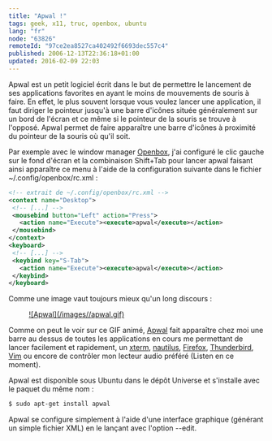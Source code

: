 ```yaml
---
title: "Apwal !"
tags: geek, x11, truc, openbox, ubuntu
lang: "fr"
node: "63826"
remoteId: "97ce2ea8527ca402492f6693dec557c4"
published: 2006-12-13T22:36:18+01:00
updated: 2016-02-09 22:03
---
```

 
Apwal est un petit logiciel écrit dans le but de permettre le lancement de ses
applications favorites en ayant le moins de mouvements de souris à faire. En
effet, le plus souvent lorsque vous voulez lancer une application, il faut
diriger le pointeur jusqu'à une barre d'icônes située généralement sur un bord
de l'écran et ce même si le pointeur de la souris se trouve à l'opposé. Apwal
permet de faire apparaître une barre d'icônes à proximité du pointeur de la
souris où qu'il soit.

 
Par exemple avec le window manager
[Openbox](http://pwet.fr/man/linux/commandes/openbox), j'ai configuré le clic
gauche sur le fond d'écran et la combinaison Shift+Tab pour lancer apwal faisant
ainsi apparaître ce menu à l'aide de la configuration suivante dans le fichier
~/.config/openbox/rc.xml :

 ``` xml
<!-- extrait de ~/.config/openbox/rc.xml -->
<context name="Desktop">
  <!-- [...] -->
  <mousebind button="Left" action="Press">
    <action name="Execute"><execute>apwal</execute></action>
  </mousebind>
</context>
<keyboard>
  <!-- [...] -->
  <keybind key="S-Tab">
    <action name="Execute"><execute>apwal</execute></action>
  </keybind>
</keyboard>
```

 
Comme une image vaut toujours mieux qu'un long discours :

 


<figure class="object-center"><a href="/images/apwal.gif">![Apwal](/images//apwal.gif)
</a></figure>

Comme on peut le voir sur ce GIF animé,
[Apwal](http://pwet.fr/man/linux/commandes/apwal) fait apparaître chez moi une
barre au dessus de toutes les applications en cours me permettant de lancer
facilement et rapidement, un [xterm](http://pwet.fr/man/linux/commandes/xterm),
[nautilus](http://pwet.fr/man/linux/commandes/nautilus),
[Firefox](http://pwet.fr/man/linux/commandes/firefox),
[Thunderbird](http://pwet.fr/man/linux/commandes/mozilla_thunderbird),
[Vim](http://pwet.fr/man/linux/commandes/vim) ou encore de contrôler mon lecteur
audio préféré (Listen en ce moment).

 
Apwal est disponible sous Ubuntu dans le dépôt Universe et s'installe avec le paquet du même nom :

 ``` bash
$ sudo apt-get install apwal
```

 
Apwal se configure simplement à l'aide d'une interface graphique (générant un simple fichier XML) en le lançant avec l'option --edit.

